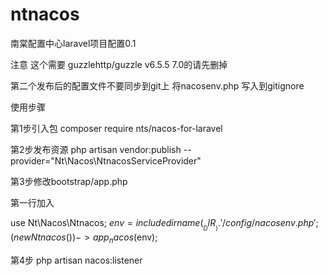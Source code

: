 # ntnacos
南棠配置中心laravel项目配置0.1

注意
这个需要   guzzlehttp/guzzle v6.5.5    7.0的请先删掉

第二个发布后的配置文件不要同步到git上
将nacosenv.php 写入到gitignore

使用步骤

第1步引入包
composer require nts/nacos-for-laravel

第2步发布资源
 php artisan vendor:publish --provider="Nt\Nacos\NtnacosServiceProvider"

第3步修改bootstrap/app.php 

第一行加入

use Nt\Nacos\Ntnacos;
$env= include dirname(__DIR__).'/config/nacosenv.php';
(new Ntnacos())->app_nacos($env);


第4步
php artisan nacos:listener
